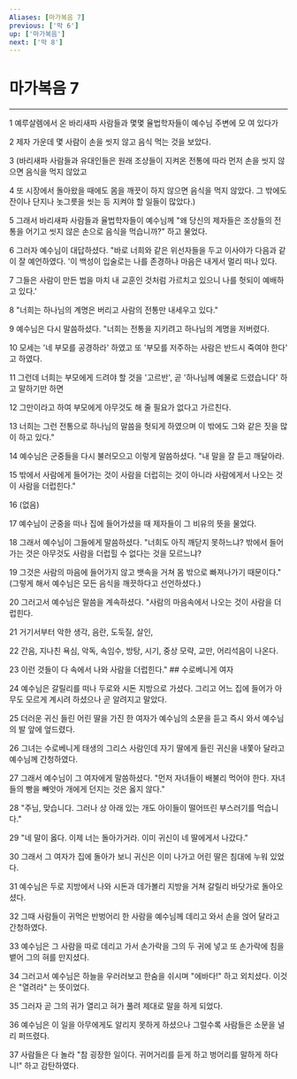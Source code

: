 ```yaml
---
Aliases: [마가복음 7]
previous: ['막 6']
up: ['마가복음']
next: ['막 8']
---
```

# 마가복음 7

***


1 예루살렘에서 온 바리새파 사람들과 몇몇 율법학자들이 예수님 주변에 모 여 있다가 

2 제자 가운데 몇 사람이 손을 씻지 않고 음식 먹는 것을 보았다. 

3 (바리새파 사람들과 유대인들은 원래 조상들이 지켜온 전통에 따라 먼저 손을 씻지 않으면 음식을 먹지 않았고 

4 또 시장에서 돌아왔을 때에도 몸을 깨끗이 하지 않으면 음식을 먹지 않았다. 그 밖에도 잔이나 단지나 놋그릇을 씻는 등 지켜야 할 일들이 많았다.) 

5 그래서 바리새파 사람들과 율법학자들이 예수님께 "왜 당신의 제자들은 조상들의 전통을 어기고 씻지 않은 손으로 음식을 먹습니까?" 하고 물었다. 

6 그러자 예수님이 대답하셨다. "바로 너희와 같은 위선자들을 두고 이사야가 다음과 같이 잘 예언하였다. '이 백성이 입술로는 나를 존경하나 마음은 내게서 멀리 떠나 있다. 

7 그들은 사람이 만든 법을 마치 내 교훈인 것처럼 가르치고 있으니 나를 헛되이 예배하고 있다.' 

8 "너희는 하나님의 계명은 버리고 사람의 전통만 내세우고 있다." 

9 예수님은 다시 말씀하셨다. "너희는 전통을 지키려고 하나님의 계명을 저버렸다. 

10 모세는 '네 부모를 공경하라' 하였고 또 '부모를 저주하는 사람은 반드시 죽여야 한다' 고 하였다. 

11 그런데 너희는 부모에게 드려야 할 것을 '고르반', 곧 '하나님께 예물로 드렸습니다' 하고 말하기만 하면 

12 그만이라고 하여 부모에게 아무것도 해 줄 필요가 없다고 가르친다. 

13 너희는 그런 전통으로 하나님의 말씀을 헛되게 하였으며 이 밖에도 그와 같은 짓을 많이 하고 있다." 

14 예수님은 군중들을 다시 불러모으고 이렇게 말씀하셨다. "내 말을 잘 듣고 깨달아라. 

15 밖에서 사람에게 들어가는 것이 사람을 더럽히는 것이 아니라 사람에게서 나오는 것이 사람을 더럽힌다." 

16 (없음) 

17 예수님이 군중을 떠나 집에 들어가셨을 때 제자들이 그 비유의 뜻을 물었다. 

18 그래서 예수님이 그들에게 말씀하셨다. "너희도 아직 깨닫지 못하느냐? 밖에서 들어가는 것은 아무것도 사람을 더럽힐 수 없다는 것을 모르느냐? 

19 그것은 사람의 마음에 들어가지 않고 뱃속을 거쳐 몸 밖으로 빠져나가기 때문이다." (그렇게 해서 예수님은 모든 음식을 깨끗하다고 선언하셨다.) 

20 그러고서 예수님은 말씀을 계속하셨다. "사람의 마음속에서 나오는 것이 사람을 더럽힌다. 

21 거기서부터 악한 생각, 음란, 도둑질, 살인, 

22 간음, 지나친 욕심, 악독, 속임수, 방탕, 시기, 중상 모략, 교만, 어리석음이 나온다. 

23 이런 것들이 다 속에서 나와 사람을 더럽힌다." ## 수로베니게 여자 

24 예수님은 갈릴리를 떠나 두로와 시돈 지방으로 가셨다. 그리고 어느 집에 들어가 아무도 모르게 계시려 하셨으나 곧 알려지고 말았다. 

25 더러운 귀신 들린 어린 딸을 가진 한 여자가 예수님의 소문을 듣고 즉시 와서 예수님의 발 앞에 엎드렸다. 

26 그녀는 수로베니게 태생의 그리스 사람인데 자기 딸에게 들린 귀신을 내쫓아 달라고 예수님께 간청하였다. 

27 그래서 예수님이 그 여자에게 말씀하셨다. "먼저 자녀들이 배불리 먹어야 한다. 자녀들의 빵을 빼앗아 개에게 던지는 것은 옳지 않다." 

28 "주님, 맞습니다. 그러나 상 아래 있는 개도 아이들이 떨어뜨린 부스러기를 먹습니다." 

29 "네 말이 옳다. 이제 너는 돌아가거라. 이미 귀신이 네 딸에게서 나갔다." 

30 그래서 그 여자가 집에 돌아가 보니 귀신은 이미 나가고 어린 딸은 침대에 누워 있었다. 

31 예수님은 두로 지방에서 나와 시돈과 데가볼리 지방을 거쳐 갈릴리 바닷가로 돌아오셨다. 

32 그때 사람들이 귀먹은 반벙어리 한 사람을 예수님께 데리고 와서 손을 얹어 달라고 간청하였다. 

33 예수님은 그 사람을 따로 데리고 가서 손가락을 그의 두 귀에 넣고 또 손가락에 침을 뱉어 그의 혀를 만지셨다. 

34 그러고서 예수님은 하늘을 우러러보고 한숨을 쉬시며 "에바다!" 하고 외치셨다. 이것은 "열려라" 는 뜻이었다. 

35 그러자 곧 그의 귀가 열리고 혀가 풀려 제대로 말을 하게 되었다. 

36 예수님은 이 일을 아무에게도 알리지 못하게 하셨으나 그럴수록 사람들은 소문을 널리 퍼뜨렸다. 

37 사람들은 다 놀라 "참 굉장한 일이다. 귀머거리를 듣게 하고 벙어리를 말하게 하다니!" 하고 감탄하였다.
